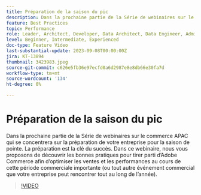 ```yaml
---
title: Préparation de la saison du pic
description: Dans la prochaine partie de la Série de webinaires sur le commerce APAC qui se concentrera sur la préparation de votre entreprise pour la saison de pointe. La préparation est la clé du succès. Dans ce webinaire, nous vous proposons de découvrir les bonnes pratiques pour tirer parti d’Adobe Commerce afin d’optimiser les ventes et les performances au cours de cette période commerciale importante (ou tout autre événement commercial que votre entreprise peut rencontrer tout au long de l’année).
feature: Best Practices
topic: Performance
role: Leader, Architect, Developer, Data Architect, Data Engineer, Admin, User
level: Beginner, Intermediate, Experienced
doc-type: Feature Video
last-substantial-update: 2023-09-08T00:00:00Z
jira: KT-13894
thumbnail: 3423983.jpeg
source-git-commit: c626e5fb36e97ecfd0a6d2987e8e8db66e30fa7d
workflow-type: tm+mt
source-wordcount: '134'
ht-degree: 0%

---
```



# Préparation de la saison du pic

Dans la prochaine partie de la Série de webinaires sur le commerce APAC qui se concentrera sur la préparation de votre entreprise pour la saison de pointe. La préparation est la clé du succès. Dans ce webinaire, nous vous proposons de découvrir les bonnes pratiques pour tirer parti d’Adobe Commerce afin d’optimiser les ventes et les performances au cours de cette période commerciale importante (ou tout autre événement commercial que votre entreprise peut rencontrer tout au long de l’année).

>[!VIDEO](https://video.tv.adobe.com/v/3423983/?learn=on)

